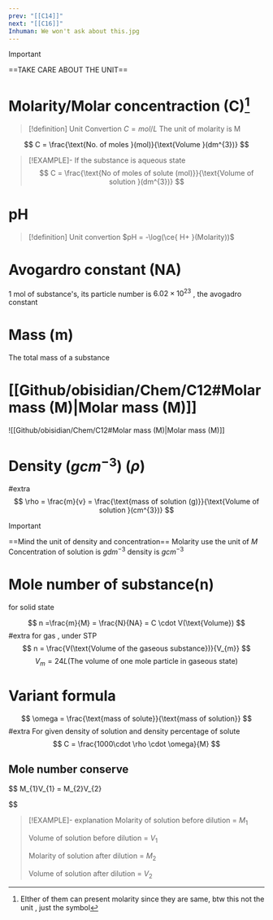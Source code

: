 ```yaml
---
prev: "[[C14]]"
next: "[[C16]]"
Inhuman: We won't ask about this.jpg
---
```

> [!IMPORTANT]
> ==TAKE CARE ABOUT THE UNIT==
# Molarity/Molar concentraction (C)[^1]


> [!definition] Unit Convertion
> $C = mol/L$
The unit of molarity is M

$$
C = \frac{\text{No. of moles }(mol)}{\text{Volume }(dm^{3})}
$$


> [!EXAMPLE]- If the substance is aqueous state
$$
C = \frac{\text{No of moles of solute (mol)}}{\text{Volume of solution }(dm^{3})}
$$
# pH 

> [!definition] Unit convertion
> $pH = -\log(\ce{ H+ }(Molarity))$

# Avogardro constant (NA)
1 mol of substance's, its particle number is $\displaystyle 6.02\times 10^{23}$ , the avogadro constant 


# Mass (m)
The total mass of a substance

# [[Github/obisidian/Chem/C12#Molar mass (M)|Molar mass (M)]]
![[Github/obisidian/Chem/C12#Molar mass (M)|Molar mass (M)]]

# Density ($\displaystyle gcm^{-3}$) ($\displaystyle \rho$) 
#extra
$$
 \rho = \frac{m}{v} = \frac{\text{mass of solution (g)}}{\text{Volume of solution }(cm^{3})}
$$

> [!IMPORTANT]
> ==Mind the unit of density and concentration== 
> Molarity use the unit of $\displaystyle M$ 
> Concentration of solution is $\displaystyle gdm^{-3}$
> density is $\displaystyle gcm^{-3}$
# Mole number of substance(n)

for solid state
 
$$
n =\frac{m}{M} = \frac{N}{NA} = C \cdot V(\text{Volume})
$$
#extra
for gas , under STP
$$
n = \frac{V(\text{Volume of the gaseous substance})}{V_{m}}
$$
$$
V_{m} = 24L (\text{The volume of one mole particle in gaseous state})
$$




# Variant formula 
$$
\omega = \frac{\text{mass of solute}}{\text{mass of solution}}
$$
#extra 
For given density  of solution and density percentage of solute 
$$
C = \frac{1000\cdot \rho \cdot \omega}{M}
$$
## Mole number conserve
$$
M_{1}V_{1} = M_{2}V_{2}

$$
> [!EXAMPLE]- explanation
> Molarity of solution before dilution = $\displaystyle M_{1}$ 
> 
> Volume of solution before dilution =  $\displaystyle V_{1}$
> 
> Molarity of solution after dilution = $\displaystyle M_{2}$
> 
> Volume of solution after dilution = $\displaystyle V_{2}$


[^1]: EIther of them can present molarity since they are same, btw this not the unit , just the symbol 
